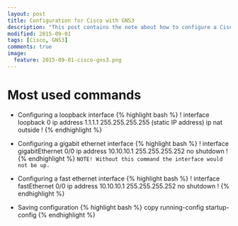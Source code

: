 ```yaml
---
layout: post
title: Configuration for Cisco with GNS3
description: "This post contains the note about how to configure a Cisco c7200 router with GNS3."
modified: 2015-09-01
tags: [Cisco, GNS3]
comments: true
image:
  feature: 2015-09-01-cisco-gns3.png
---
```


# Most used commands

* Configuring a loopback interface
{% highlight bash %}
!
interface loopback 0
ip address 1.1.1.1 255.255.255.255 (static IP address)
ip nat outside
!
{% endhighlight %}

* Configuring a gigabit ethernet interface
{% highlight bash %}
!
interface gigabitEthernet 0/0
ip address 10.10.10.1 255.255.255.252
no shutdown 
!
{% endhighlight %}
``NOTE! Without this command the interface would not be up.``

* Configuring a fast ethernet interface
{% highlight bash %}
!
interface fastEthernet 0/0
ip address 10.10.10.1 255.255.255.252
no shutdown
!
{% endhighlight %}

* Saving configuration
{% highlight bash %}
copy running-config startup-config
{% endhighlight %}